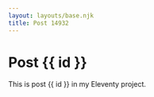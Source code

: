 ```yaml
---
layout: layouts/base.njk
title: Post 14932
---
```


# Post {{ id }}

This is post {{ id }} in my Eleventy project.
